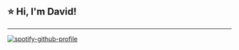 ## ⭐️ Hi, I'm David!


-----
[![spotify-github-profile](https://spotify-github-profile.vercel.app/api/view?uid=davidkab04&cover_image=true&theme=natemoo-re&show_offline=true&background_color=030303&interchange=false&bar_color=53b14f&bar_color_cover=false)](https://github.com/kittinan/spotify-github-profile)
